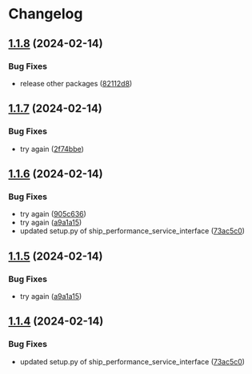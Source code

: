 # Changelog

## [1.1.8](https://github.com/sintef/shipdesignlab/compare/ship_performance_service_interface-v1.1.7...ship_performance_service_interface-v1.1.8) (2024-02-14)


### Bug Fixes

* release other packages ([82112d8](https://github.com/sintef/shipdesignlab/commit/82112d885c012ca4500a52bc58b6fcd9bd8be313))

## [1.1.7](https://github.com/SINTEF/shipdesignlab/compare/ship_performance_service_interface-v1.1.6...ship_performance_service_interface-v1.1.7) (2024-02-14)


### Bug Fixes

* try again ([2f74bbe](https://github.com/SINTEF/shipdesignlab/commit/2f74bbefe3db177d83f9a8ae2f8d070fc263e740))

## [1.1.6](https://github.com/SINTEF/shipdesignlab/compare/ship_performance_service_interface-v1.1.5...ship_performance_service_interface-v1.1.6) (2024-02-14)


### Bug Fixes

* try again ([905c636](https://github.com/SINTEF/shipdesignlab/commit/905c636b22e821c483b1902221e8ab975bb42796))
* try again ([a9a1a15](https://github.com/SINTEF/shipdesignlab/commit/a9a1a157a3826a846776ecf5d117ea2dae44f3ad))
* updated setup.py of ship_performance_service_interface ([73ac5c0](https://github.com/SINTEF/shipdesignlab/commit/73ac5c094c5e708f76002fa1a560e031195e2de9))

## [1.1.5](https://github.com/SINTEF/shipdesignlab/compare/v1.1.4...v1.1.5) (2024-02-14)


### Bug Fixes

* try again ([a9a1a15](https://github.com/SINTEF/shipdesignlab/commit/a9a1a157a3826a846776ecf5d117ea2dae44f3ad))

## [1.1.4](https://github.com/SINTEF/shipdesignlab/compare/v1.1.3...v1.1.4) (2024-02-14)


### Bug Fixes

* updated setup.py of ship_performance_service_interface ([73ac5c0](https://github.com/SINTEF/shipdesignlab/commit/73ac5c094c5e708f76002fa1a560e031195e2de9))
